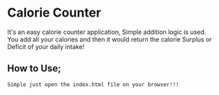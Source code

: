 # Calorie Counter

 It's an easy calorie counter application, Simple addition logic is used.<br> 
 You add all your calories and then it would return the calorie Surplus or Deficit of your daily intake!

## How to Use;
    Simple just open the index.html file on your browser!!!